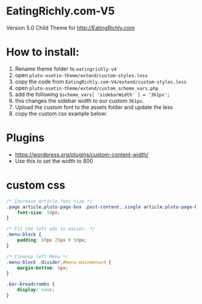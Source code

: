 # EatingRichly.com-V5
Version 5.0 Child Theme for http://EatingRichly.com

# How to install:
1. Rename theme folder to `eatingrichly-v4`
1. open `pluto-osetin-theme/extend/custom-styles.less`
 1. copy the code from `EatingRichly.com-V4/extend/custom-styles.less`
1. open `pluto-osetin-theme/extend/custom_scheme_vars.php`
 1. add the following `$scheme_vars[ 'sidebarWidth' ] = '361px';`
 1. this changes the sidebar width to our custom `361px`.
1. Upload the custom font to the assets folder and update the less 
1. copy the custom css example below:
 

# Plugins
- https://wordpress.org/plugins/custom-content-width/
 - Use this to set the width to 800

# custom css
```css
/* Increase Article font size */
.page article.pluto-page-box .post-content,.single article.pluto-page-box .post-content,.index-fullwidth article.pluto-page-box .post-content {
	font-size: 18px;
}

/* Fit the left ads in easier. */
.menu-block {
	padding: 50px 25px 0 50px;
}

/* Cleanup left Menu */
.menu-block .divider,#menu-mainmenuv4 {
	margin-bottom: 5px;
}

.bar-breadcrumbs {
	display: none;
}
```